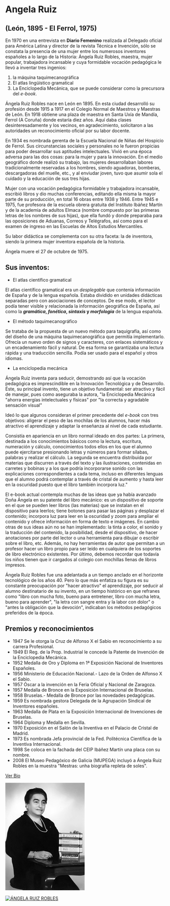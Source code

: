 # Angela Ruiz

## (León, 1895 - El Ferrol, 1975)

En 1970 en una entrevista en **Diario Femenino** realizada al Delegado oficial para América Latina y director de la revista Técnica e Invención, sólo se constata la presencia de una mujer entre los numerosos inventores españoles a lo largo de la Historia: Ángela Ruiz Robles, maestra, mujer popular, trabajadora incansable y cuya formidable vocación pedagógica le llevó a inventar tres ingenios: 

1. la máquina taquimecanográfica
2. El atlas lingüístico gramatical
3. La Enciclopedia Mecánica, que se puede considerar como la precursora del *e-book*.
	
Ángela Ruiz Robles nace en León en 1895. En esta ciudad desarrolló su profesión desde 1915 a 1917 en el Colegio Normal de Maestros y Maestras de León. En 1918 obtiene una plaza de maestra en Santa Uxía de Mandía, Ferrol (A Coruña) donde estaría diez años. Aquí daba clases desinteresadamente y los vecinos, en agradecimiento, solicitaron a las autoridades un reconocimiento oficial por su labor docente.

En 1934 es nombrada gerenta de la Escuela Nacional de Niñas del Hospicio de Ferrol. Sus circunstancias sociales y personales no le fueron propicias para poder desarrollar sus aptitudes intelectuales. Vivió en una época adversa para las dos cosas: para la mujer y para la innovación. En el medio geográfico donde realizó su trabajo, las mujeres desarrollaban labores tradicionalmente reservadas a los hombres, siendo aguadoras, bomberas, descargadoras del muelle, etc., y al enviudar joven, tuvo que asumir sola el cuidado y la educación de sus tres hijas.

Mujer con una vocación pedagógica formidable y trabajadora incansable, escribió libros y dio muchas conferencias, editando ella misma la mayor parte de su producción, en total 16 obras entre 1938 y 1946. Entre 1945 e 1975, fue profesora de la escuela obrera gratuita del Instituto Ibáñez Martín y de la academia de adultos Elmaca (nombre compuesto por las primeras letras de los nombres de sus hijas), que ella fundó y donde preparaba para las oposiciones de Aduanas, Correos y Telégrafos, así como para el examen de ingreso en las Escuelas de Altos Estudios Mercantiles.

Su labor didáctica se complementa con su otra faceta: la de inventora, siendo la primera mujer inventora española de la historia.

Ángela muere el 27 de octubre de 1975.

## Sus inventos:

- El atlas científico gramatical

El atlas científico gramatical era un *desplegable* que contenía información de España y de la lengua española. Estaba dividido en unidades didácticas separadas pero con asociaciones de conceptos. De ese modo, el lector podía tener visible y relacionada la información geográfica de España, así como la __*gramática*, *fonética*, *sintaxis* y *morfología*__ de la lengua española.

- El método taquimecanográfico

Se trataba de la propuesta de un nuevo método para taquigrafía, así como del diseño de una máquina taquimecanográfica que permitía implementarlo. Ofrecía un nuevo orden de signos y caracteres, con enlaces sistemáticos y un encadenamiento fácil y natural. De esa forma se garantizaba una lectura rápida y una traducción sencilla. Podía ser usado para el español y otros idiomas.

- La enciclopedia mecánica

Ángela Ruiz inventa para seducir, demostrando así que la vocación pedagógica es imprescindible en la Innovación Tecnológica y de Desarrollo. Éste, su principal invento, tiene un objetivo fundamental: ser atractivo y fácil de manejar, pues como aseguraba la autora, "la Enciclopedia Mecánica "ahorra energías intelectuales y físicas" por "la correcta y agradable sensación visual"

Ideó lo que algunos consideran el primer precedente del *e-book* con tres objetivos:  aligerar el peso de las mochilas de los alumnos, hacer más atractivo el aprendizaje y adaptar la enseñanza al nivel de cada estudiante.

Consistía en apariencia en un libro normal ideado en dos partes: La primera, destinada a los conocimientos básicos como la lectura, escritura, numeración y cálculo, conocimientos todos ellos en los que el alumno puede ejercitarse presionando letras y números para formar sílabas, palabras y realizar el cálculo. La segunda se encuentra distribuida por materias que discurren a través del texto y las ilustraciones, contenidas en carretes y bobinas y a los que podría incorporarse sonido con las explicaciones correspondientes a cada tema, incluso en diferentes lenguas que el alumno podrá contemplar a través de cristal de aumento y hasta leer en la oscuridad puesto que el libro también incorpora luz."

El e-book actual contempla muchas de las ideas que ya había avanzado Doña Ángela en su patente del libro mecánico: es un dispositivo de soporte en el que se pueden leer libros (las materias) que se instalan en el dispositivo para leerlos; tiene botones para pasar las páginas y desplazar el contenido; incorpora luz para leer en la oscuridad y zoom para ampliar el contenido y ofrece información en forma de texto e imágenes. En cambio otras de sus ideas aún no se han implementado: la tinta a color, el sonido y la traducción del contenido, la posibilidad, desde el dispositivo, de hacer anotaciones por parte del lector o una herramienta para dibujar o escribir sobre el libro, etc. Además, no hay herramientas de autor que permitan a un profesor hacer un libro propio para ser leído en cualquiera de los soportes de libro electrónico existentes. Por último, debemos recordar que todavía los niños tienen que ir cargados al colegio con mochillas llenas de libros impresos.

Ángela Ruiz Robles fue una adelantada a un tiempo anclado en el horizonte tecnológico de los años 40. Pero lo que más enfatiza su figura es su constante preocupación por "hacer atractivo" el aprendizaje, por seducir al alumno destinatario de su invento, en un tiempo histórico en que refranes como "libro con mucha foto, bueno para entretener, libro con mucha letra, bueno para aprender", "la letra con sangre entra y la labor con dolor" o "antes la obligación que la devoción", indicaban los métodos pedagógicos preferidos de la época.

## Premios y reconocimientos

 - 1947 Se le otorga la Cruz de Alfonso X el Sabio en reconocimiento a su carrera Profesional.
 - 1949 El Reg. de la Prop. Industrial le concede la Patente de Invención de la Enciclopedia Mecánica.
 - 1952 Medalla de Oro y Diploma en 1ª Exposición Nacional de Inventores Españoles.
 - 1956 Ministerio de Educación Nacional.- Lazo de la Orden de Alfonso X el Sabio.
 - 1957 Óscar a la invención en la Feria Oficial y Nacional de Zaragoza.
 - 1957 Medalla de Bronce en la Exposición Internacional de Bruselas.
 - 1958 Bruselas.- Medalla de Bronce por las novedades pedagógicas.
 -  1959 Es nombrada gestora Delegada de la Agrupación Sindical de Inventores españoles.
 - 1963 Medalla de Plata en la Exposición Internacional de Invenciones de Bruselas.
 - 1964 Diploma y Medalla en Sevilla.
 - 1970 Exposición en el Salón de la Inventiva en el Palacio de Cristal de Madrid.
 - 1973 Es nombrada Jefa provincial de la Fed. Politécnica Científica de la Inventiva Internacional.
 - 1998 Se coloca en la fachada del CEIP Ibáñez Martín una placa con su nombre.
 - 2008 El Museo Pedagóxico de Galicia (MUPEGA) incluyó a Ángela Ruiz Robles en la muestra "Mestras: unha biografía repleta de soles".

 [Ver Bio](https://www.madrimasd.org/cienciaysociedad/patrimonio/personajes/biografia.asp?id=40)

![alt text](https://github.com/jmsa101/superHeroinas/blob/main/angelaR.jpg  "Angela Ruiz y su enciclopedia mecánica")

[![ÁNGELA RUIZ ROBLES](http://img.youtube.com/vi/Oc0JVbAEZx8/0.jpg)](http://www.youtube.com/watch?v=Oc0JVbAEZx8)
